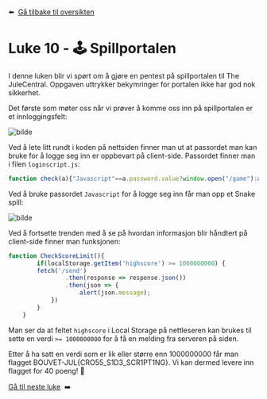 :arrow_left: &nbsp;[Gå tilbake til oversikten](../README.md)

# Luke 10 - 🕹️ Spillportalen
 
I denne luken blir vi spørt om å gjøre en pentest på spillportalen til The JuleCentral. Oppgaven uttrykker bekymringer for portalen ikke har god nok sikkerhet.

Det første som møter oss når vi prøver å komme oss inn på spillportalen er et innloggingsfelt:

![bilde](https://user-images.githubusercontent.com/15195014/210172725-5249a875-7f5a-41d9-9409-6e2683e01f49.png)

Ved å lete litt rundt i koden på nettsiden finner man ut at passordet man kan bruke for å logge seg inn er oppbevart på client-side. Passordet finner man i filen `loginscript.js`:

```javascript
function check(a){"Javascript"==a.password.value?window.open("/game"):alert("Feil passord!")}
```

Ved å bruke passordet `Javascript` for å logge seg inn får man opp et Snake spill:

![bilde](https://user-images.githubusercontent.com/15195014/210172718-7dd65501-e1c0-4815-b01a-3d6f69e0a598.png)

Ved å fortsette trenden med å se på hvordan informasjon blir håndtert på client-side finner man funksjonen:

```javascript
function CheckScoreLimit(){
        if(localStorage.getItem('highscore') >= 1000000000) {
		fetch('/send')
            	.then(response => response.json())  
            	.then(json => {
                	alert(json.message);
            })
        } 
    }
```

Man ser da at feltet `highscore` i Local Storage på nettleseren kan brukes til sette en verdi `>= 1000000000` for å få en melding fra serveren på siden. 

Etter å ha satt en verdi som er lik eller større enn 1000000000 får man flagget BOUVET-JUL{CRO55_S1D3_SCR1PT1NG}. Vi kan dermed levere inn flagget for 40 poeng! 🎉

[Gå til neste luke](Luke11.md)&nbsp; :arrow_right:
